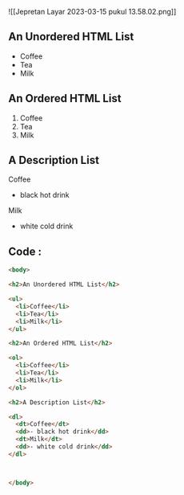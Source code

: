 ![[Jepretan Layar 2023-03-15 pukul 13.58.02.png]]



## An Unordered HTML List

-   Coffee
-   Tea
-   Milk

## An Ordered HTML List

1.  Coffee
2.  Tea
3.  Milk

## A Description List

Coffee

- black hot drink

Milk

- white cold drink


## **Code** :

```html
<body>

<h2>An Unordered HTML List</h2>

<ul>
  <li>Coffee</li>
  <li>Tea</li>
  <li>Milk</li>
</ul>  

<h2>An Ordered HTML List</h2>

<ol>
  <li>Coffee</li>
  <li>Tea</li>
  <li>Milk</li>
</ol> 

<h2>A Description List</h2>

<dl>
  <dt>Coffee</dt>
  <dd>- black hot drink</dd>
  <dt>Milk</dt>
  <dd>- white cold drink</dd>
</dl>



</body>
```